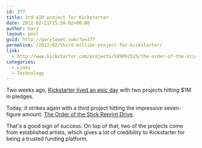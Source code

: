 ```yaml
---
id: 377
title: 3rd $1M project for Kickstarter
date: 2012-02-21T15:59:02+00:00
author: Gary
layout: post
guid: http://garytouet.com/?p=377
permalink: /2012/02/third-million-project-for-kickstarter/
link:
  - http://www.kickstarter.com/projects/599092525/the-order-of-the-stick-reprint-drive
categories:
  - Links
  - Technology
---
```

Two weeks ago, <a href="http://garytouet.com/2012/02/kickstarter-crazy-24-hours/">Kickstarter lived an epic day</a> with two projects hitting $1M in pledges. 

Today, it strikes again with a third project hitting the impressive seven-figure amount: <a href="http://www.kickstarter.com/projects/599092525/the-order-of-the-stick-reprint-drive">The Order of the Stick Reprint Drive</a>.

That's a good sign of success. On top of that, two of the projects come from established artists, which gives a lot of credibility to Kickstarter for being a trusted funding platform.
